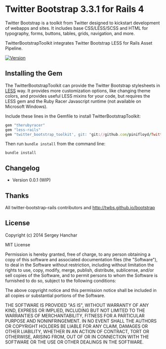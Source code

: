 # Twitter Bootstrap 3.3.1 for Rails 4

Twitter Bootstrap is a toolkit from Twitter designed to kickstart development
of webapps and sites. It includes base CSS/LESS/SCSS and HTML for typography,
forms, buttons, tables, grids, navigation, and more.

TwitterBootstrapToolkit integrates Twitter Bootstrap LESS for Rails Asset
Pipeline.

[![Version](https://badge.fury.io/gh/pinifloyd/TwitterBootstrapToolkit.svg)](http://badge.fury.io/gh/pinifloyd/TwitterBootstrapToolkit)

## Installing the Gem

The TwitterBootstrapToolkit can provide the Twitter Bootstrap stylesheets in
[LESS](http://lesscss.org/) way. It provides more customization options, like
changing theme colors, and provides useful LESS mixins for your code, but
requires the LESS gem and the Ruby Racer Javascript runtime (not available on
Microsoft Windows).

Include these lines in the Gemfile to install TwitterBootstrapToolkit:

```ruby
gem "therubyracer"
gem "less-rails"
gem "twitter_bootstrap_toolkit', git: "git://github.com/pinifloyd/TwitterBootstrapToolkit.git"
```

Then run `bundle install` from the command line:

    bundle install

## Changelog

<ul>
  <li>Version 0.0.1 (WIP)</li>
</ul>

## Thanks

All twitter-bootstrap-rails contributors and http://twbs.github.io/bootstrap

## License

Copyright (c) 2014 Sergey Hanchar

MIT License

Permission is hereby granted, free of charge, to any person obtaining
a copy of this software and associated documentation files (the
"Software"), to deal in the Software without restriction, including
without limitation the rights to use, copy, modify, merge, publish,
distribute, sublicense, and/or sell copies of the Software, and to
permit persons to whom the Software is furnished to do so, subject to
the following conditions:

The above copyright notice and this permission notice shall be
included in all copies or substantial portions of the Software.

THE SOFTWARE IS PROVIDED "AS IS", WITHOUT WARRANTY OF ANY KIND,
EXPRESS OR IMPLIED, INCLUDING BUT NOT LIMITED TO THE WARRANTIES OF
MERCHANTABILITY, FITNESS FOR A PARTICULAR PURPOSE AND
NONINFRINGEMENT. IN NO EVENT SHALL THE AUTHORS OR COPYRIGHT HOLDERS BE
LIABLE FOR ANY CLAIM, DAMAGES OR OTHER LIABILITY, WHETHER IN AN ACTION
OF CONTRACT, TORT OR OTHERWISE, ARISING FROM, OUT OF OR IN CONNECTION
WITH THE SOFTWARE OR THE USE OR OTHER DEALINGS IN THE SOFTWARE.
